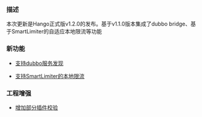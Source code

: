 ### 描述
本次更新是Hango正式版v1.2.0的发布。基于v1.1.0版本集成了dubbo bridge、基于SmartLimiter的自适应本地限流等功能

### 新功能

- [支持dubbo服务发现](https://github.com/hango-io/api-plane/pull/13)

- [支持SmartLimiter的本地限流](https://github.com/hango-io/hango-gateway/pull/47)


### 工程增强

- [增加部分插件校验](https://github.com/hango-io/hango-gateway/pull/47)